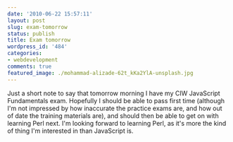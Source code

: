 ```yaml
---
date: '2010-06-22 15:57:11'
layout: post
slug: exam-tomorrow
status: publish
title: Exam tomorrow
wordpress_id: '484'
categories:
- webdevelopment
comments: true
featured_image: ./mohammad-alizade-62t_kKa2YlA-unsplash.jpg
---
```


Just a short note to say that tomorrow morning I have my CIW JavaScript Fundamentals exam. Hopefully I should be able to pass first time (although I'm not impressed by how inaccurate the practice exams are, and how out of date the training materials are), and should then be able to get on with learning Perl next. I'm looking forward to learning Perl, as it's more the kind of thing I'm interested in than JavaScript is.
